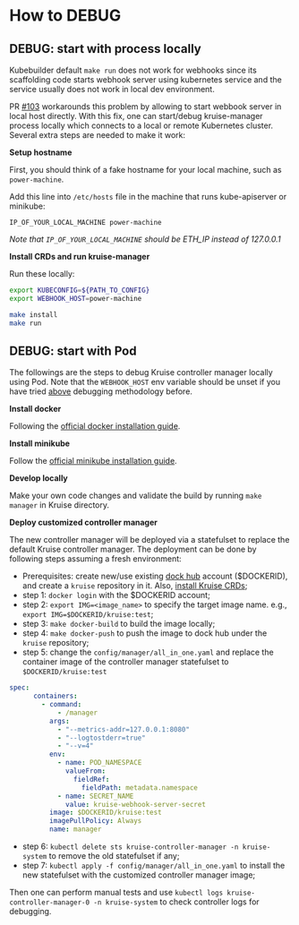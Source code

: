 # How to DEBUG

## DEBUG: start with process locally

Kubebuilder default `make run` does not work for webhooks since its scaffolding code starts webhook server
using kubernetes service and the service usually does not work in local dev environment.

PR [#103](https://github.com/hellolijj/kruise/pull/103) workarounds this problem by allowing to start
webbook server in local host directly. With this fix, one can start/debug kruise-manager process locally
which connects to a local or remote Kubernetes cluster. Several extra steps are needed to make it work:

**Setup hostname**

First, you should think of a fake hostname for your local machine, such as `power-machine`.

Add this line into `/etc/hosts` file in the machine that runs kube-apiserver or minikube:

```
IP_OF_YOUR_LOCAL_MACHINE power-machine
```

*Note that `IP_OF_YOUR_LOCAL_MACHINE` should be ETH_IP instead of 127.0.0.1*

**Install CRDs and run kruise-manager**

Run these locally:

```bash
export KUBECONFIG=${PATH_TO_CONFIG}
export WEBHOOK_HOST=power-machine

make install
make run
```

## DEBUG: start with Pod

The followings are the steps to debug Kruise controller manager locally using Pod. Note that the
`WEBHOOK_HOST` env variable should be unset if you have tried [above](#debug-start-with-process-locally)
debugging methodology before.

**Install docker**

Following the [official docker installation guide](https://docs.docker.com/install/).

**Install minikube**

Follow the [official minikube installation guide](https://kubernetes.io/docs/tasks/tools/install-minikube/).

**Develop locally**

Make your own code changes and validate the build by running `make manager` in Kruise directory.

**Deploy customized controller manager**

The new controller manager will be deployed via a statefulset to replace the default Kruise controller manager.
The deployment can be done by following steps assuming a fresh environment:

* Prerequisites: create new/use existing [dock hub](https://hub.docker.com/) account ($DOCKERID), and create a `kruise` repository in it. Also, [install Kruise CRDs](../../README.md#install-crds);
* step 1: `docker login` with the $DOCKERID account;
* step 2: `export IMG=<image_name>` to specify the target image name. e.g., `export IMG=$DOCKERID/kruise:test`;
* step 3: `make docker-build` to build the image locally;
* step 4: `make docker-push` to push the image to dock hub under the `kruise` repository;
* step 5: change the `config/manager/all_in_one.yaml` and replace the container image of the controller manager statefulset to `$DOCKERID/kruise:test`

```yaml
spec:
      containers:
        - command:
            - /manager
          args:
            - "--metrics-addr=127.0.0.1:8080"
            - "--logtostderr=true"
            - "--v=4"
          env:
            - name: POD_NAMESPACE
              valueFrom:
                fieldRef:
                  fieldPath: metadata.namespace
            - name: SECRET_NAME
              value: kruise-webhook-server-secret
          image: $DOCKERID/kruise:test
          imagePullPolicy: Always
          name: manager
```

* step 6: `kubectl delete sts kruise-controller-manager -n kruise-system` to remove the old statefulset if any;
* step 7: `kubectl apply -f config/manager/all_in_one.yaml` to install the new statefulset with the customized controller manager image;

Then one can perform manual tests and use `kubectl logs kruise-controller-manager-0 -n kruise-system` to check controller logs for debugging.

